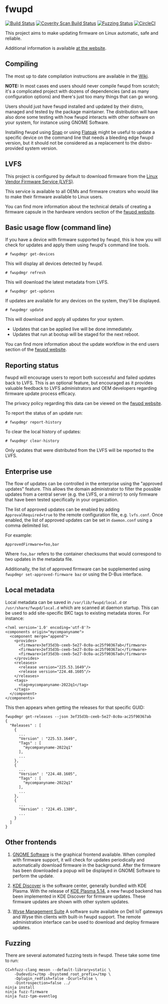 # fwupd

[![Build Status](https://github.com/fwupd/fwupd/actions/workflows/main.yml/badge.svg)](https://github.com/fwupd/fwupd/actions/workflows/main.yml)
[![Coverity Scan Build Status](https://scan.coverity.com/projects/10744/badge.svg)](https://scan.coverity.com/projects/10744)
[![Fuzzing Status](https://oss-fuzz-build-logs.storage.googleapis.com/badges/fwupd.svg)](https://bugs.chromium.org/p/oss-fuzz/issues/list?sort=-opened&can=1&q=proj:fwupd)
[![CircleCI](https://circleci.com/gh/fwupd/fwupd/tree/main.svg?style=svg)](https://circleci.com/gh/fwupd/fwupd/tree/main)

This project aims to make updating firmware on Linux automatic, safe and reliable.

Additional information is available [at the website](https://fwupd.org/).

## Compiling

The most up to date compilation instructions are available in the [Wiki](https://github.com/fwupd/fwupd/wiki/Compilation).

**NOTE:** In most cases end users should never compile fwupd from scratch; it's a
complicated project with dozens of dependencies (and as many configuration options)
and there's just too many things that can go wrong.

Users should just have fwupd installed and updated by their distro, managed and
tested by the package maintainer.
The distribution will have also done some testing with how fwupd interacts with
other software on your system, for instance using GNOME Software.

Installing fwupd using [Snap](https://github.com/fwupd/fwupd/wiki/fwupd-snap)
or using [Flatpak](https://github.com/fwupd/fwupd/wiki/fwupd-flatpak) might be
useful to update a specific device on the command line that needs a bleeding
edge fwupd version, but it should not be considered as a replacement to the
distro-provided system version.

## LVFS

This project is configured by default to download firmware from the [Linux Vendor
Firmware Service (LVFS)](https://fwupd.org/).

This service is available to all OEMs and firmware creators who would like to make
their firmware available to Linux users.

You can find more information about the technical details of creating a firmware
capsule in the hardware vendors section of the [fwupd website](https://fwupd.org).

## Basic usage flow (command line)

If you have a device with firmware supported by fwupd, this is how you will check
for updates and apply them using fwupd's command line tools.

`# fwupdmgr get-devices`

This will display all devices detected by fwupd.

`# fwupdmgr refresh`

This will download the latest metadata from LVFS.

`# fwupdmgr get-updates`

If updates are available for any devices on the system, they'll be displayed.

`# fwupdmgr update`

This will download and apply all updates for your system.

* Updates that can be applied live will be done immediately.
* Updates that run at bootup will be staged for the next reboot.

You can find more information about the update workflow in the end
users section of the [fwupd website](https://fwupd.org).

## Reporting status

fwupd will encourage users to report both successful and failed updates back
to LVFS.  This is an optional feature, but encouraged as it provides valuable
feedback to LVFS administrators and OEM developers regarding firmware update
process efficacy.

The privacy policy regarding this data can be viewed on the [fwupd website](https://fwupd.org/privacy).

To report the status of an update run:

`# fwupdmgr report-history`

To clear the local history of updates:

`# fwupdmgr clear-history`

 Only updates that were distributed from the LVFS will be reported to the LVFS.

## Enterprise use

The flow of updates can be controlled in the enterprise using the
"approved updates" feature. This allows the domain administrator to filter
the possible updates from a central server (e.g. the LVFS, or a mirror)
to only firmware that have been tested specifically in your organization.

The list of approved updates can be enabled by adding `ApprovalRequired=true`
to the remote configuration file, e.g. `lvfs.conf`. Once enabled, the
list of approved updates can be set in `daemon.conf` using a comma delimited list.

For example:

    ApprovedFirmware=foo,bar

Where `foo,bar` refers to the container checksums that would correspond
to two updates in the metadata file.

Additionally, the list of approved firmware can be supplemented using
`fwupdmgr set-approved-firmware baz` or using the D-Bus interface.

## Local metadata

Local metadata can be saved in `/var/lib/fwupd/local.d` or `/usr/share/fwupd/local.d`
which are scanned at daemon startup. This can be used to add site-specific BKC
tags to existing metadata stores. For instance:

    <?xml version='1.0' encoding='utf-8'?>
    <components origin="mycompanyname">
      <component merge="append">
        <provides>
          <firmware>3ef35d3b-ceeb-5e27-8c0a-ac25f90367ab</firmware>
          <firmware>2ef35d3b-ceeb-5e27-8c0a-ac25f90367ac</firmware>
          <firmware>1ef35d3b-ceeb-5e27-8c0a-ac25f90367ad</firmware>
        </provides>
        <releases>
          <release version="225.53.1649"/>
          <release version="224.48.1605"/>
        </releases>
        <tags>
          <tag>mycompanyname-2022q1</tag>
        </tags>
      </component>
    </components>

This then appears when getting the releases for that specific GUID:

    fwupdmgr get-releases --json 3ef35d3b-ceeb-5e27-8c0a-ac25f90367ab
    {
      "Releases" : [
        {
          ...
          "Version" : "225.53.1649",
          "Tags" : [
            "mycompanyname-2022q1"
          ],
          ...
        },
        {
          ...
          "Version" : "224.48.1605",
          "Tags" : [
            "mycompanyname-2022q1"
          ],
          ...
        },
        {
          ...
          "Version" : "224.45.1389",
          ...
        }
      ]
    }

## Other frontends

1. [GNOME Software](https://wiki.gnome.org/Apps/Software) is the graphical
 frontend available. When compiled with firmware support, it will check for
 updates periodically and automatically download firmware in the background.
 After the firmware has been downloaded a popup will be displayed in GNOME
 Software to perform the update.

2. [KDE Discover](https://userbase.kde.org/Discover) is the software center,
 generally bundled with KDE Plasma. With the release of
 [KDE Plasma 5.14](https://www.kde.org/announcements/plasma-5.14.0.php),
 a new fwupd backend has been implemented in KDE Discover for firmware updates.
 These firmware updates are shown with other system updates.

3. [Wyse Management Suite](https://www.dell.com/en-us/work/shop/wyse-endpoints-and-software/wyse-management-suite/spd/wyse-wms)
 A software suite available on Dell IoT gateways and Wyse thin clients with built-in fwupd support.
 The remote administration interface can be used to download and deploy firmware
 updates.

## Fuzzing

There are several automated fuzzing tests in fwupd. These take some time to run:

    CC=hfuzz-clang meson --default-library=static \
        -Dudevdir=/tmp -Dsystemd_root_prefix=/tmp \
        -Dplugin_redfish=false -Dcurl=false \
        -Dintrospection=false ../
    ninja install
    ninja fuzz-firmware
    ninja fuzz-tpm-eventlog
